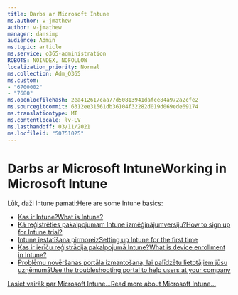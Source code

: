 ```yaml
---
title: Darbs ar Microsoft Intune
ms.author: v-jmathew
author: v-jmathew
manager: dansimp
audience: Admin
ms.topic: article
ms.service: o365-administration
ROBOTS: NOINDEX, NOFOLLOW
localization_priority: Normal
ms.collection: Adm_O365
ms.custom:
- "6700002"
- "7680"
ms.openlocfilehash: 2ea412617caa77d50813941dafce84a972a2cfe2
ms.sourcegitcommit: 6312ee31561db36104f32282d019d069ede69174
ms.translationtype: MT
ms.contentlocale: lv-LV
ms.lasthandoff: 03/11/2021
ms.locfileid: "50751025"
---
```

# <a name="working-in-microsoft-intune"></a><span data-ttu-id="fcadd-102">Darbs ar Microsoft Intune</span><span class="sxs-lookup"><span data-stu-id="fcadd-102">Working in Microsoft Intune</span></span>

<span data-ttu-id="fcadd-103">Lūk, daži Intune pamati:</span><span class="sxs-lookup"><span data-stu-id="fcadd-103">Here are some Intune basics:</span></span>

- [<span data-ttu-id="fcadd-104">Kas ir Intune?</span><span class="sxs-lookup"><span data-stu-id="fcadd-104">What is Intune?</span></span>](https://docs.microsoft.com/mem/intune/fundamentals/what-is-intune)
- [<span data-ttu-id="fcadd-105">Kā reģistrēties pakalpojumam Intune izmēģinājumversiju?</span><span class="sxs-lookup"><span data-stu-id="fcadd-105">How to sign up for Intune trial?</span></span>](https://docs.microsoft.com/mem/intune/fundamentals/free-trial-sign-up)
- [<span data-ttu-id="fcadd-106">Intune iestatīšana pirmoreiz</span><span class="sxs-lookup"><span data-stu-id="fcadd-106">Setting up Intune for the first time</span></span>](https://docs.microsoft.com/mem/intune/fundamentals/setup-steps)
- [<span data-ttu-id="fcadd-107">Kas ir ierīču reģistrācija pakalpojumā Intune?</span><span class="sxs-lookup"><span data-stu-id="fcadd-107">What is device enrollment in Intune?</span></span>](https://docs.microsoft.com/mem/intune/enrollment/device-enrollment)
- [<span data-ttu-id="fcadd-108">Problēmu novēršanas portāla izmantošana, lai palīdzētu lietotājiem jūsu uzņēmumā</span><span class="sxs-lookup"><span data-stu-id="fcadd-108">Use the troubleshooting portal to help users at your company</span></span>](https://docs.microsoft.com/mem/intune/fundamentals/help-desk-operators)

[<span data-ttu-id="fcadd-109">Lasiet vairāk par Microsoft Intune...</span><span class="sxs-lookup"><span data-stu-id="fcadd-109">Read more about Microsoft Intune...</span></span>](https://docs.microsoft.com/mem/intune/)
